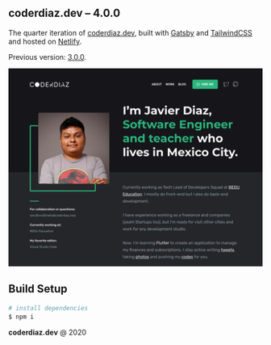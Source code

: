 ## coderdiaz.dev – 4.0.0

The quarter iteration of [coderdiaz.dev](https://coderdiaz.dev), built with [Gatsby](https://www.gatsbyjs.org/) and [TailwindCSS](https://tailwindcss.com/) and hosted on [Netlify](https://www.netlify.com/).

Previous version: [3.0.0](https://github.com/coderdiaz/coderdiaz.github.io).

![New version](docs/screenshot.png)

## Build Setup
```bash
# install dependencies
$ npm i
```

**coderdiaz.dev** @ 2020